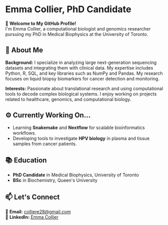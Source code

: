 # Emma Collier, PhD Candidate  
🏡 **Welcome to My GitHub Profile!**  
I'm Emma Collier, a computational biologist and genomics researcher pursuing my PhD in Medical Biophysics at the University of Toronto.

## 🌊 About Me  
**Background:** I specialize in analyzing large next-generation sequencing datasets and integrating them with clinical data. My expertise includes Python, R, SQL, and key libraries such as NumPy and Pandas. My research focuses on liquid biopsy biomarkers for cancer detection and monitoring.  

**Interests:** Passionate about translational research and using computational tools to decode complex biological systems. I enjoy working on projects related to healthcare, genomics, and computational biology.  

## ⚙️ Currently Working On...  
- Learning **Snakemake** and **Nextflow** for scalable bioinformatics workflows.  
- Developing tools to investigate **HPV biology** in plasma and tissue samples from cancer patients.  

## 📚 Education  
- **PhD Candidate** in Medical Biophysics, University of Toronto  
- **BSc** in Biochemistry, Queen's University  

## 📫 Let's Connect  
📧 **Email:** colliere28@gmail.com  
🔗 **LinkedIn:** [Emma Collier](https://www.linkedin.com/in/emma-collier-a9562215b/)  

